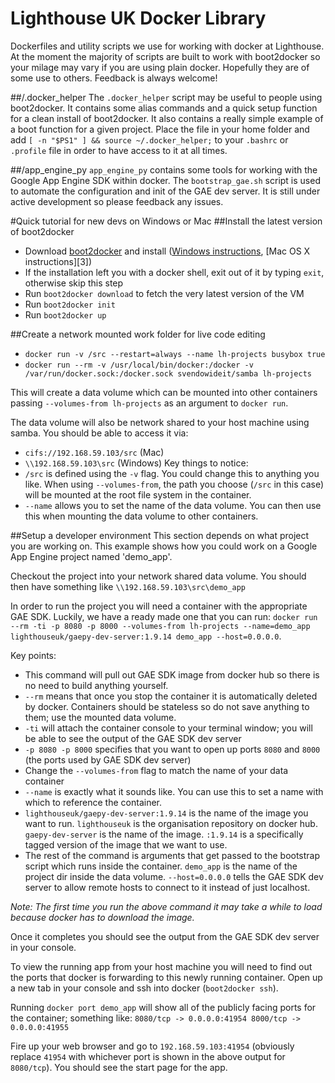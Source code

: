 Lighthouse UK Docker Library
======

Dockerfiles and utility scripts we use for working with docker at Lighthouse. At the moment the majority of scripts are built to work with boot2docker so your milage may vary if you are using plain docker. Hopefully they are of some use to others. Feedback is always welcome!

##/.docker_helper
The `.docker_helper` script may be useful to people using boot2docker. It contains some alias commands and a quick setup function for a clean install of boot2docker. It also contains a really simple example of a boot function for a given project. Place the file in your home folder and add `[ -n "$PS1" ] && source ~/.docker_helper;` to your `.bashrc` or `.profile` file in order to have access to it at all times.

##/app_engine_py
`app_engine_py` contains some tools for working with the Google App Engine SDK within docker. The `bootstrap_gae.sh` script is used to automate the configuration and init of the GAE dev server. It is still under active development so please feedback any issues.

#Quick tutorial for new devs on Windows or Mac
##Install the latest version of boot2docker
 - Download [boot2docker][1] and install ([Windows instructions][2], [Mac OS X instructions][3])
 - If the installation left you with a docker shell, exit out of it by typing `exit`, otherwise skip this step
 - Run `boot2docker download` to fetch the very latest version of the VM
 - Run `boot2docker init`
 - Run `boot2docker up`

##Create a network mounted work folder for live code editing
 - `docker run -v /src --restart=always --name lh-projects busybox true`
 - `docker run --rm -v /usr/local/bin/docker:/docker -v /var/run/docker.sock:/docker.sock svendowideit/samba lh-projects`

This will create a data volume which can be mounted into other containers passing `--volumes-from lh-projects` as an argument to `docker run`.

The data volume will also be network shared to your host machine using samba. You should be able to access it via:
 - `cifs://192.168.59.103/src` (Mac)
 - `\\192.168.59.103\src` (Windows)
Key things to notice:
 - `/src` is defined using the `-v` flag. You could change this to anything you like. When using `--volumes-from`, the path you choose (`/src` in this case) will be mounted at the root file system in the container.
 - `--name` allows you to set the name of the data volume. You can then use this when mounting the data volume to other containers.

##Setup a developer environment
This section depends on what project you are working on. This example shows how you could work on a Google App Engine project named 'demo_app'.

Checkout the project into your network shared data volume. You should then have something like `\\192.168.59.103\src\demo_app`

In order to run the project you will need a container with the appropriate GAE SDK. Luckily, we have a ready made one that you can run: `docker run --rm -ti -p 8080 -p 8000 --volumes-from lh-projects --name=demo_app lighthouseuk/gaepy-dev-server:1.9.14 demo_app --host=0.0.0.0`.

Key points:
 - This command will pull out GAE SDK image from docker hub so there is no need to build anything yourself.
 - `--rm` means that once you stop the container it is automatically deleted by docker. Containers should be stateless so do not save anything to them; use the mounted data volume.
 - `-ti` will attach the container console to your terminal window; you will be able to see the output of the GAE SDK dev server
 - `-p 8080 -p 8000` specifies that you want to open up ports `8080` and `8000` (the ports used by GAE SDK dev server)
 - Change the `--volumes-from` flag to match the name of your data container
 - `--name` is exactly what it sounds like. You can use this to set a name with which to reference the container.
 - `lighthouseuk/gaepy-dev-server:1.9.14` is the name of the image you want to run. `lighthouseuk` is the organisation repository on docker hub. `gaepy-dev-server` is the name of the image. `:1.9.14` is a specifically tagged version of the image that we want to use.
 - The rest of the command is arguments that get passed to the bootstrap script which runs inside the container. `demo_app` is the name of the project dir inside the data volume. `--host=0.0.0.0` tells the GAE SDK dev server to allow remote hosts to connect to it instead of just localhost.

*Note: The first time you run the above command it may take a while to load because docker has to download the image.*

Once it completes you should see the output from the GAE SDK dev server in your console.

To view the running app from your host machine you will need to find out the ports that docker is forwarding to this newly running container. Open up a new tab in your console and ssh into docker (`boot2docker ssh`).

Running `docker port demo_app` will show all of the publicly facing ports for the container; something like:
`8080/tcp -> 0.0.0.0:41954
 8000/tcp -> 0.0.0.0:41955`

Fire up your web browser and go to `192.168.59.103:41954` (obviously replace `41954` with whichever port is shown in the above output for `8080/tcp`). You should see the start page for the app.

  [1]: http://boot2docker.io/ "Boot2Docker"
  [2]: http://docs.docker.com/installation/windows/ "Docker Windows install"
  [2]: http://docs.docker.com/installation/mac/ "Docker Mac install"